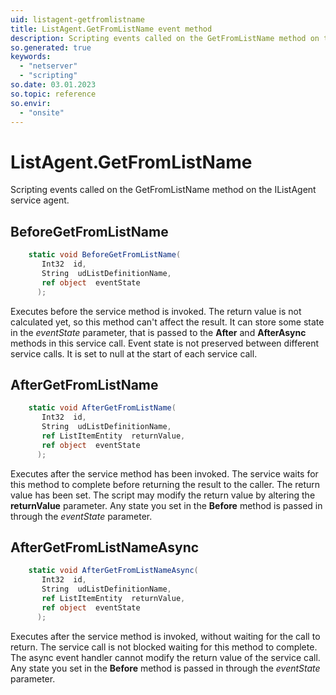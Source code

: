 ```yaml
---
uid: listagent-getfromlistname
title: ListAgent.GetFromListName event method
description: Scripting events called on the GetFromListName method on the ListAgent service agent.
so.generated: true
keywords:
  - "netserver"
  - "scripting"
so.date: 03.01.2023
so.topic: reference
so.envir:
  - "onsite"
---
```

# ListAgent.GetFromListName

Scripting events called on the <see cref='M:SuperOffice.CRM.Services.IListAgent.GetFromListName'>GetFromListName</see> method on the <see cref='IListAgent'>IListAgent</see>  service agent.

## BeforeGetFromListName
```cs
    static void BeforeGetFromListName(
       Int32  id,
       String  udListDefinitionName,
       ref object  eventState
      );
```
Executes before the service method is invoked.
The return value is not calculated yet, so this method can't affect the result.
It can store some state in the *eventState* parameter, that is passed to the **After** and **AfterAsync** methods in this service call.
Event state is not preserved between different service calls. It is set to null at the start of each service call.
## AfterGetFromListName
```cs
    static void AfterGetFromListName(
       Int32  id,
       String  udListDefinitionName,
       ref ListItemEntity  returnValue,
       ref object  eventState
      );
```
Executes after the service method has been invoked. The service waits for this method to complete before returning the result to the caller.
The return value has been set. The script may modify the return value by altering the **returnValue** parameter.
Any state you set in the **Before** method is passed in through the *eventState* parameter.
## AfterGetFromListNameAsync
```cs
    static void AfterGetFromListNameAsync(
       Int32  id,
       String  udListDefinitionName,
       ref ListItemEntity  returnValue,
       ref object  eventState
      );
```
Executes after the service method is invoked, without waiting for the call to return.
The service call is not blocked waiting for this method to complete.
The async event handler cannot modify the return value of the service call.
Any state you set in the **Before** method is passed in through the *eventState* parameter.

